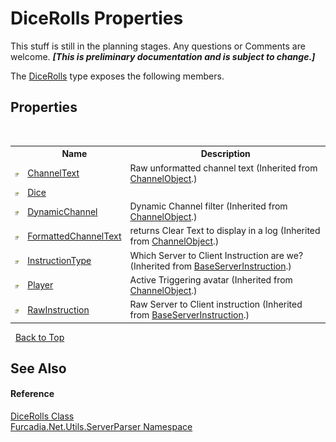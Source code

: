 # DiceRolls Properties
This stuff is still in the planning stages. Any questions or Comments are welcome. _**\[This is preliminary documentation and is subject to change.\]**_

The <a href="T_Furcadia_Net_Utils_ServerParser_DiceRolls">DiceRolls</a> type exposes the following members.


## Properties
&nbsp;<table><tr><th></th><th>Name</th><th>Description</th></tr><tr><td>![Public property](media/pubproperty.gif "Public property")</td><td><a href="P_Furcadia_Net_Utils_ServerParser_ChannelObject_ChannelText">ChannelText</a></td><td>
Raw unformatted channel text
 (Inherited from <a href="T_Furcadia_Net_Utils_ServerParser_ChannelObject">ChannelObject</a>.)</td></tr><tr><td>![Public property](media/pubproperty.gif "Public property")</td><td><a href="P_Furcadia_Net_Utils_ServerParser_DiceRolls_Dice">Dice</a></td><td></td></tr><tr><td>![Public property](media/pubproperty.gif "Public property")</td><td><a href="P_Furcadia_Net_Utils_ServerParser_ChannelObject_DynamicChannel">DynamicChannel</a></td><td>
Dynamic Channel filter
 (Inherited from <a href="T_Furcadia_Net_Utils_ServerParser_ChannelObject">ChannelObject</a>.)</td></tr><tr><td>![Public property](media/pubproperty.gif "Public property")</td><td><a href="P_Furcadia_Net_Utils_ServerParser_ChannelObject_FormattedChannelText">FormattedChannelText</a></td><td>
returns Clear Text to display in a log
 (Inherited from <a href="T_Furcadia_Net_Utils_ServerParser_ChannelObject">ChannelObject</a>.)</td></tr><tr><td>![Public property](media/pubproperty.gif "Public property")</td><td><a href="P_Furcadia_Net_Utils_ServerParser_BaseServerInstruction_InstructionType">InstructionType</a></td><td>
Which Server to Client Instruction are we?
 (Inherited from <a href="T_Furcadia_Net_Utils_ServerParser_BaseServerInstruction">BaseServerInstruction</a>.)</td></tr><tr><td>![Public property](media/pubproperty.gif "Public property")</td><td><a href="P_Furcadia_Net_Utils_ServerParser_ChannelObject_Player">Player</a></td><td>
Active Triggering avatar
 (Inherited from <a href="T_Furcadia_Net_Utils_ServerParser_ChannelObject">ChannelObject</a>.)</td></tr><tr><td>![Public property](media/pubproperty.gif "Public property")</td><td><a href="P_Furcadia_Net_Utils_ServerParser_BaseServerInstruction_RawInstruction">RawInstruction</a></td><td>
Raw Server to Client instruction
 (Inherited from <a href="T_Furcadia_Net_Utils_ServerParser_BaseServerInstruction">BaseServerInstruction</a>.)</td></tr></table>&nbsp;
<a href="#dicerolls-properties">Back to Top</a>

## See Also


#### Reference
<a href="T_Furcadia_Net_Utils_ServerParser_DiceRolls">DiceRolls Class</a><br /><a href="N_Furcadia_Net_Utils_ServerParser">Furcadia.Net.Utils.ServerParser Namespace</a><br />